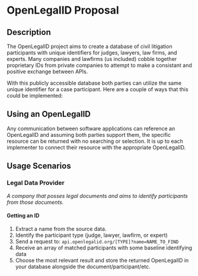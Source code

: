 # OpenLegalID Proposal

## Description

The OpenLegalID project aims to create a database of civil litigation participants with unique identifiers for judges, lawyers, law firms, and experts. Many companies and lawfirms (us included) cobble together proprietary IDs from private companies to attempt to make a consistant and positive exchange between APIs.

With this publicly accessible database both parties can utilize the same unique identifier for a case participant. Here are a couple of ways that this could be implemented:

## Using an OpenLegalID

Any communication between software applications can reference an OpenLegalID and assuming both parties support them, the specific resource can be returned with no searching or selection. It is up to each implementer to connect their resource with the appropriate OpenLegalID.

## Usage Scenarios

### Legal Data Provider

_A company that posses legal documents and aims to identify participants from those documents._

#### **Getting an ID**

1. Extract a name from the source data.
1. Identify the participant type (judge, lawyer, lawfirm, or expert)
1. Send a request to: `api.openlegalid.org/[TYPE]?name=NAME_TO_FIND`
1. Receive an array of matched participants with some baseline identifying data
1. Choose the most relevant result and store the returned OpenLegalID in your database alongside the document/participant/etc.
